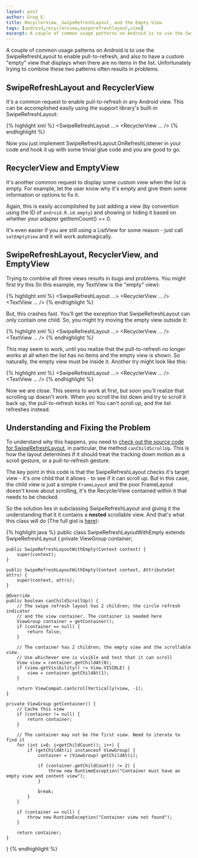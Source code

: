```yaml
---
layout: post
author: Greg E.
title: RecyclerView, SwipeRefreshLayout, and the Empty View
tags: [android,recyclerview,swiperefreshlayout,view]
excerpt: A couple of common usage patterns on Android is to use the SwipeRefreshLayout to enable pull-to-refresh, and also to have a custom "empty" view that displays when there are no items in the list. Unfortunately trying to combine these two patterns often results in problems. 
---
```

A couple of common usage patterns on Android is to use the SwipeRefreshLayout to enable pull-to-refresh, and also to have a custom "empty" view that displays when there are no items in the list. Unfortunately trying to combine these two patterns often results in problems.

## SwipeRefreshLayout and RecyclerView

It's a common request to enable pull-to-refresh in any Android view. This can be accomplished easily using the support library's built-in SwipeRefreshLayout:

{% highlight xml %}
<SwipeRefreshLayout ...>
    <RecyclerView ... />
</SwipeRefreshLayout>
{% endhighlight %}

Now you just implement SwipeRefreshLayout.OnRefreshListener in your code and hook it up with some trivial glue code and you are good to go.

## RecyclerView and EmptyView

It's another common request to display some custom view when the list is empty. For example, let the user know why it's empty and give them some information or options to fix it.

Again, this is easily accomplished by just adding a view (by convention using the ID of `android.R.id.empty`) and showing or hiding it based on whether your adapter getItemCount() == 0.

It's even easier if you are still using a ListView for some reason - just call `setEmptyView` and it will work automagically.

## SwipeRefreshLayout, RecyclerView, and EmptyView

Trying to combine all three views results in bugs and problems. You might first try this (In this example, my TextView is the "empty" view):

{% highlight xml %}
<SwipeRefreshLayout ...>
    <RecyclerView ... />
    <TextView ... />
</SwipeRefreshLayout>
{% endhighlight %}

But, this crashes fast. You'll get the exception that SwipeRefreshLayout can only contain one child. So, you might try moving the empty view outside it:

{% highlight xml %}
<SwipeRefreshLayout ...>
    <RecyclerView ... />
</SwipeRefreshLayout>
<TextView ... />
{% endhighlight %}

This may seem to work, until you realize that the pull-to-refresh no longer works at all when the list has no items and the empty view is shown. So naturally, the empty view must be inside it. Another try might look like this:

{% highlight xml %}
<SwipeRefreshLayout ...>
  <FrameLayout>
    <RecyclerView ... />
    <TextView ... />
  </FrameLayout>
</SwipeRefreshLayout>
{% endhighlight %}
 
Now we are close. This seems to work at first, but soon you'll realize that scrolling up doesn't work. When you scroll the list down and try to scroll it back up, the pull-to-refresh kicks in! You can't scroll up, and the list refreshes instead. 

## Understanding and Fixing the Problem
 
To understand why this happens, you need to [check out the source code for SwipeRefreshLayout](https://android.googlesource.com/platform/frameworks/support/+/refs/heads/master/v4/java/android/support/v4/widget/SwipeRefreshLayout.java#647), in particular, the method `canChildScrollUp`. This is how the layout determines if it should treat the tracking down motion as a scroll gesture, or a pull-to-refresh gesture. 

The key point in this code is that the SwipeRefreshLayout checks it's target view - it's one child that it allows - to see if it can scroll up. But in this case, the child view is just a simple `FrameLayout` and the poor FrameLayout doesn't know about scrolling, it's the RecyclerView contained within it that needs to be checked.

So the solution lies in subclassing SwipeRefreshLayout and giving it the understanding that it it contains a **nested** scrollable view. And that's what this class will do (The full gist is [here](https://gist.github.com/grennis/16cb2b0c7f798418284dd2d754499b43)):

{% highlight java %}
public class SwipeRefreshLayoutWithEmpty extends SwipeRefreshLayout {
    private ViewGroup container;

    public SwipeRefreshLayoutWithEmpty(Context context) {
        super(context);
    }

    public SwipeRefreshLayoutWithEmpty(Context context, AttributeSet attrs) {
        super(context, attrs);
    }

    @Override
    public boolean canChildScrollUp() {
        // The swipe refresh layout has 2 children; the circle refresh indicator
        // and the view container. The container is needed here
        ViewGroup container = getContainer();
        if (container == null) {
            return false;
        }

        // The container has 2 children; the empty view and the scrollable view.
        // Use whichever one is visible and test that it can scroll
        View view = container.getChildAt(0);
        if (view.getVisibility() != View.VISIBLE) {
            view = container.getChildAt(1);
        }

        return ViewCompat.canScrollVertically(view, -1);
    }

    private ViewGroup getContainer() {
        // Cache this view
        if (container != null) {
            return container;
        }

        // The container may not be the first view. Need to iterate to find it
        for (int i=0; i<getChildCount(); i++) {
            if (getChildAt(i) instanceof ViewGroup) {
                container = (ViewGroup) getChildAt(i);

                if (container.getChildCount() != 2) {
                    throw new RuntimeException("Container must have an empty view and content view");
                }

                break;
            }
        }

        if (container == null) {
            throw new RuntimeException("Container view not found");
        }

        return container;
    }
}
{% endhighlight %}

